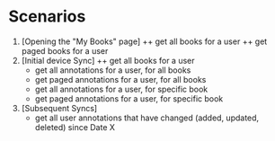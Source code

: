 ﻿# Scenarios

1. [Opening the "My Books" page]
	++ get all books for a user
	++ get paged books for a user
2. [Initial device Sync]
	++ get all books for a user
	+ get all annotations for a user, for all books
	+ get paged annotations for a user, for all books
	+ get all annotations for a user, for specific book
	+ get paged annotations for a user, for specific book
3. [Subsequent Syncs] 
	- get all user annotations that have changed (added, updated, deleted) since Date X

